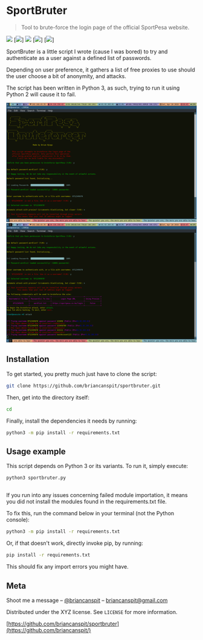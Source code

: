 # SportBruter
> Tool to brute-force the login page of the official SportPesa website.

[<img src="https://img.shields.io/badge/Python-3.5%20%7C%203.6%20%7C%203.7-red.svg">](https://python.org)
[<img src="https://img.shields.io/badge/Requirements-Up%20To%20Date-green.svg">]
[<img src="https://img.shields.io/badge/License-MIT-blue.svg">](https://github.com/briancanspit/sportbruter/license)
[<img src="https://img.shields.io/badge/Rating-3.0%2F5-orange.svg">]
[<img src="https://img.shields.io/badge/Updated-Today-brightgreen.svg">]

SportBruter is a little script I wrote (cause I was bored) to try and authenticate as a user against a defined list of passwords.

Depending on user preference, it gathers a list of free proxies to use should the user choose a bit of anonymity, and attacks. 

The script has been written in Python 3, as such, trying to run it using Python 2 will cause it to fail.

![](header.png)
![](header2.png)

## Installation

To get started, you pretty much just have to clone the script:

```sh
git clone https://github.com/briancanspit/sportbruter.git
```

Then, get into the directory itself:

```sh
cd
```

Finally, install the dependencies it needs by running:

```sh
python3 -m pip install -r requirements.txt
```

## Usage example

This script depends on Python 3 or its variants. To run it, simply execute:

```sh
python3 sportbruter.py
```

## 

If you run into any issues concerning failed module importation, it means you did not install the modules found in the requirements.txt file.

To fix this, run the command below in your terminal (not the Python console):

```sh
python3 -m pip install -r requirements.txt
```

Or, if that doesn't work, directly invoke pip, by running:

```sh
pip install -r requirements.txt
```

This should fix any import errors you might have.

## Meta

Shoot me a message – [@briancanspit](https://twitter.com/briancanspit) – briancanspit@gmail.com

Distributed under the XYZ license. See ``LICENSE`` for more information.

[https://github.com/briancanspit/sportbruter](https://github.com/briancanspit/)


